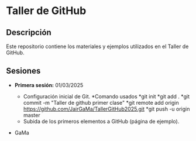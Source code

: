 # Taller de GitHub

## Descripción

Este repositorio contiene los materiales y ejemplos utilizados en el Taller de GitHub.

## Sesiones
* **Primera sesión:** 01/03/2025
    * Configuración inicial de Git.
      *Comando usados
      *git init
      *git add .
      *git commit -m "Taller de github primer clase"
      *git remote add origin https://github.com/JairGaMa/TallerGitHub2025.git
      *git push -u origin master
    * Subida de los primeros elementos a GitHub (página de ejemplo).

* GaMa
